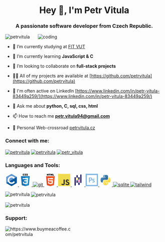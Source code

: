 <h1 align="center">Hey 👋, I'm Petr Vitula</h1>
<h3 align="center">A passionate software developer from Czech Republic.</h3>

<img align="right" alt="coding" width="400" src="https://user-images.githubusercontent.com/81328619/213875785-400ae517-156b-4aca-a787-bac75d84c393.gif">

<p align="left"> <img src="https://komarev.com/ghpvc/?username=petrvitula&label=Profile%20views&color=0e75b6&style=flat" alt="petrvitula" /> </p>


- 🔭 I’m currently studying at [FIT VUT](https://www.fit.vut.cz/)

- 🌱 I’m currently learning **JavaScript & C**

- 👯 I’m looking to collaborate on **full-stack projects**

- 👨‍💻 All of my projects are available at [https://github.com/petrvitula](https://github.com/petrvitula)

- 📝 I'm often active on LinkedIn [https://www.linkedin.com/in/petr-vitula-83449a259/](https://www.linkedin.com/in/petr-vitula-83449a259/)

- 💬 Ask me about **python, C, sql, css, html**

- 📫 How to reach me **petr.vitula94@gmail.com**

- 📄 Personal Web-crossroad [petrvitula.cz](petrvitula.cz)

<h3 align="left">Connect with me:</h3>
<p align="left">
<a href="https://linkedin.com/in/petrvitula" target="blank"><img align="center" src="https://raw.githubusercontent.com/rahuldkjain/github-profile-readme-generator/master/src/images/icons/Social/linked-in-alt.svg" alt="petrvitula" height="30" width="40" /></a>
<a href="https://fb.com/petrvitula" target="blank"><img align="center" src="https://raw.githubusercontent.com/rahuldkjain/github-profile-readme-generator/master/src/images/icons/Social/facebook.svg" alt="petrvitula" height="30" width="40" /></a>
<a href="https://instagram.com/petr_vitula" target="blank"><img align="center" src="https://raw.githubusercontent.com/rahuldkjain/github-profile-readme-generator/master/src/images/icons/Social/instagram.svg" alt="petr_vitula" height="30" width="40" /></a>
</p>

<h3 align="left">Languages and Tools:</h3>
<p align="left"> <a href="https://www.cprogramming.com/" target="_blank" rel="noreferrer"> <img src="https://raw.githubusercontent.com/devicons/devicon/master/icons/c/c-original.svg" alt="c" width="40" height="40"/> </a> <a href="https://www.w3schools.com/css/" target="_blank" rel="noreferrer"> <img src="https://raw.githubusercontent.com/devicons/devicon/master/icons/css3/css3-original-wordmark.svg" alt="css3" width="40" height="40"/> </a> <a href="https://git-scm.com/" target="_blank" rel="noreferrer"> <img src="https://www.vectorlogo.zone/logos/git-scm/git-scm-icon.svg" alt="git" width="40" height="40"/> </a> <a href="https://www.w3.org/html/" target="_blank" rel="noreferrer"> <img src="https://raw.githubusercontent.com/devicons/devicon/master/icons/html5/html5-original-wordmark.svg" alt="html5" width="40" height="40"/> </a> <a href="https://developer.mozilla.org/en-US/docs/Web/JavaScript" target="_blank" rel="noreferrer"> <img src="https://raw.githubusercontent.com/devicons/devicon/master/icons/javascript/javascript-original.svg" alt="javascript" width="40" height="40"/> </a> <a href="https://pandas.pydata.org/" target="_blank" rel="noreferrer"> <img src="https://raw.githubusercontent.com/devicons/devicon/2ae2a900d2f041da66e950e4d48052658d850630/icons/pandas/pandas-original.svg" alt="pandas" width="40" height="40"/> </a> <a href="https://www.photoshop.com/en" target="_blank" rel="noreferrer"> <img src="https://raw.githubusercontent.com/devicons/devicon/master/icons/photoshop/photoshop-line.svg" alt="photoshop" width="40" height="40"/> </a> <a href="https://www.python.org" target="_blank" rel="noreferrer"> <img src="https://raw.githubusercontent.com/devicons/devicon/master/icons/python/python-original.svg" alt="python" width="40" height="40"/> </a> <a href="https://www.sqlite.org/" target="_blank" rel="noreferrer"> <img src="https://www.vectorlogo.zone/logos/sqlite/sqlite-icon.svg" alt="sqlite" width="40" height="40"/> </a> <a href="https://tailwindcss.com/" target="_blank" rel="noreferrer"> <img src="https://www.vectorlogo.zone/logos/tailwindcss/tailwindcss-icon.svg" alt="tailwind" width="40" height="40"/> </a> </p>


<p><img align="left" src="https://github-readme-stats.vercel.app/api/top-langs?username=petrvitula&show_icons=true&locale=en&layout=compact" alt="petrvitula" /></p>

<p>&nbsp;<img align="center" src="https://github-readme-stats.vercel.app/api?username=petrvitula&show_icons=true&locale=en" alt="petrvitula" /></p>

<p><img align="center" src="https://github-readme-streak-stats.herokuapp.com/?user=petrvitula&" alt="petrvitula" /></p>

<h3 align="left">Support:</h3>
<p><a href="https://www.buymeacoffee.com/https://www.buymeacoffee.com/petrvitula"> <img align="left" src="https://cdn.buymeacoffee.com/buttons/v2/default-yellow.png" height="50" width="210" alt="https://www.buymeacoffee.com/petrvitula" /></a></p><br><br>
